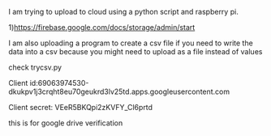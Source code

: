 I am trying to upload to cloud using a python script and raspberry pi.

1)https://firebase.google.com/docs/storage/admin/start

I am also uploading a program to create a csv file if you need to write the data into a csv because you might need to upload as a file instead of values

check trycsv.py




Client id:69063974530-dkukpv1j3crqht8eu70geukrd3lv25td.apps.googleusercontent.com


Client secret:  	VEeR5BKQpi2zKVFY_Cl6prtd



this is for google drive verification
